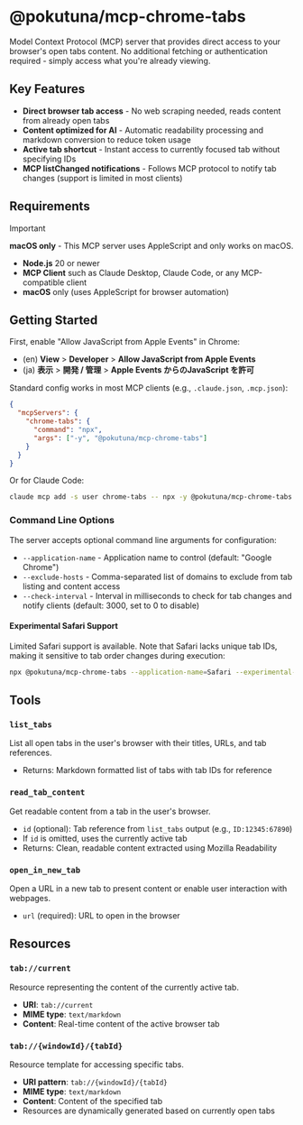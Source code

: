 # @pokutuna/mcp-chrome-tabs

Model Context Protocol (MCP) server that provides direct access to your browser's open tabs content. No additional fetching or authentication required - simply access what you're already viewing.

## Key Features

- **Direct browser tab access** - No web scraping needed, reads content from already open tabs
- **Content optimized for AI** - Automatic readability processing and markdown conversion to reduce token usage
- **Active tab shortcut** - Instant access to currently focused tab without specifying IDs
- **MCP listChanged notifications** - Follows MCP protocol to notify tab changes (support is limited in most clients)

## Requirements

> [!IMPORTANT]  
> **macOS only** - This MCP server uses AppleScript and only works on macOS.

- **Node.js** 20 or newer
- **MCP Client** such as Claude Desktop, Claude Code, or any MCP-compatible client
- **macOS** only (uses AppleScript for browser automation)

## Getting Started

First, enable "Allow JavaScript from Apple Events" in Chrome:
- (en) **View** > **Developer** > **Allow JavaScript from Apple Events**
- (ja) **表示** > **開発 / 管理** > **Apple Events からのJavaScript を許可**

Standard config works in most MCP clients (e.g., `.claude.json`, `.mcp.json`):

```json
{
  "mcpServers": {
    "chrome-tabs": {
      "command": "npx",
      "args": ["-y", "@pokutuna/mcp-chrome-tabs"]
    }
  }
}
```

Or for Claude Code:
```bash
claude mcp add -s user chrome-tabs -- npx -y @pokutuna/mcp-chrome-tabs
```

### Command Line Options

The server accepts optional command line arguments for configuration:

- `--application-name` - Application name to control (default: "Google Chrome")
- `--exclude-hosts` - Comma-separated list of domains to exclude from tab listing and content access
- `--check-interval` - Interval in milliseconds to check for tab changes and notify clients (default: 3000, set to 0 to disable)

#### Experimental Safari Support

Limited Safari support is available. Note that Safari lacks unique tab IDs, making it sensitive to tab order changes during execution:

```bash
npx @pokutuna/mcp-chrome-tabs --application-name=Safari --experimental-browser=safari
```


## Tools

### `list_tabs`

List all open tabs in the user's browser with their titles, URLs, and tab references.

- Returns: Markdown formatted list of tabs with tab IDs for reference

### `read_tab_content`

Get readable content from a tab in the user's browser.

- `id` (optional): Tab reference from `list_tabs` output (e.g., `ID:12345:67890`)
- If `id` is omitted, uses the currently active tab
- Returns: Clean, readable content extracted using Mozilla Readability

### `open_in_new_tab`

Open a URL in a new tab to present content or enable user interaction with webpages.

- `url` (required): URL to open in the browser

## Resources

### `tab://current`

Resource representing the content of the currently active tab.

- **URI**: `tab://current`
- **MIME type**: `text/markdown`
- **Content**: Real-time content of the active browser tab

### `tab://{windowId}/{tabId}`

Resource template for accessing specific tabs.

- **URI pattern**: `tab://{windowId}/{tabId}`
- **MIME type**: `text/markdown`
- **Content**: Content of the specified tab
- Resources are dynamically generated based on currently open tabs
